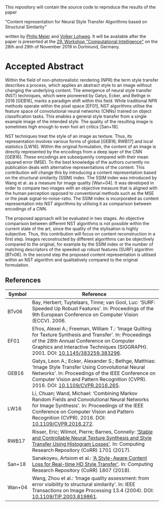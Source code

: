 This repository will contain the source code to reproduce the results of the paper

"Content representation for Neural Style Transfer Algorithms based on Structural Similarity"

written by [Philip Meier](https://www.th-owl.de/init/en/das-init/team/c/meier-5.html) and [Volker Lohweg](https://www.th-owl.de/init/en/das-init/team/c/lohweg-1.html). It will be available after the paper is presented at the [29. Workshop "Computational Intelligence"](http://www.rst.e-technik.tu-dortmund.de/cms/de/Veranstaltungen/GMA-Fachausschuss/index.html) on the 28th and 29th of November 2019 in Dortmund, Germany.

# Accepted Abstract

Within the field of non-photorealistic rendering (NPR) the term style transfer describes a process, which applies an abstract style to an image without changing the underlying content. The emergence of neural style transfer (NST) techniques, which were pioneered by Gatys, Ecker, and Bethge in 2016 [GEB16], marks a paradigm shift within this field. While traditional NPR methods operate within the pixel space [EF01], NST algorithms utilise the feature space of convolutional neural networks (CNNs) trained on object classification tasks. This enables a general style transfer from a single example image of the intended style. The quality of the resulting image is sometimes high enough to even fool art critics [San+18].

NST techniques treat the style of an image as texture. Thus, its representation involves various forms of global [GEB16; RWB17] and local statistics [LW16]. Within the original formulation, the content of an image is directly represented by the encodings from a deep layer of the CNN [GEB16]. These encodings are subsequently compared with their mean squared error (MSE). To the best knowledge of the authors currently no publication deals with alternative representations of the content. This contribution will change this by introducing a content representation based on the structural similarity (SSIM) index. The SSIM index was introduced by Wang et al. as a measure for image quality [Wan+04]. It was developed in order to compare two images with an objective measure that is aligned with the human perception opposed to conventional methods such as the MSE or the peak signal-to-noise-ratio. The SSIM index is incorporated as content representation into NST algorithms by utilising it as comparison between encodings of a CNN.

The proposed approach will be evaluated in two stages. An objective comparison between different NST algorithms is not possible within the current state of the art, since the quality of the stylisation is highly subjective. Thus, this contribution will focus on content reconstruction in a first step. Images reconstructed by different algorithms can be objectively compared to the original, for example by the SSIM index or the number of matching descriptors of the speeded up robust features (SURF) algorithm [BTv06]. In the second step the proposed content representation is utilised within an NST algorithm and qualitatively compared to the original formulation.

## References

Symbol | Reference
--- | ---
BTv06 | Bay, Herbert; Tuytelaars, Tinne; van Gool, Luc: ‘SURF: Speeded Up Robust Features’. In: Proceedings of the 9th European Conference on Computer Vision (ECCV). 2006.
EF01 | Efros, Alexei A.; Freeman, William T.: ‘Image Quilting for Texture Synthesis and Transfer’. In: Proceedings of the 28th Annual Conference on Computer Graphics and Interactive Techniques (SIGGRAPH). 2001. DOI: [10.1145/383259.383296](https://dl.acm.org/citation.cfm?doid=383259.383296).
GEB16 | Gatys, Leon A.; Ecker, Alexander S.; Bethge, Matthias: ‘Image Style Transfer Using Convolutional Neural Networks’. In: Proceedings of the IEEE Conference on Computer Vision and Pattern Recognition (CVPR). 2016. DOI: [10.1109/CVPR.2016.265](https://ieeexplore.ieee.org/document/7780634).
LW16 | Li, Chuan; Wand, Michael: ‘Combining Markov Random Fields and Convolutional Neural Networks for Image Synthesis’. In: Proceedings of the IEEE Conference on Computer Vision and Pattern Recognition (CVPR). 2016. DOI: [10.1109/CVPR.2016.272](https://ieeexplore.ieee.org/document/7780641).
RWB17 | Risser, Eric; Wilmot, Pierre; Barnes, Connelly: [‘Stable and Controllable Neural Texture Synthesis and Style Transfer Using Histogram Losses’](https://arxiv.org/abs/1701.08893). In: Computing Research Repository (CoRR) 1701 (2017).
San+18 | Sanakoyeu, Artsiom et al.: [‘A Style-Aware Content Loss for Real-time HD Style Transfer’](https://arxiv.org/abs/1807.10201). In: Computing Research Repository (CoRR) 1807 (2018).
Wan+04 | Wang, Zhou et al.: ‘Image quality assessment: from error visibility to structural similarity’. In: IEEE Transactions on Image Processing 13.4 (2004). DOI: [10.1109/TIP.2003.819861](https://ieeexplore.ieee.org/document/1284395).

